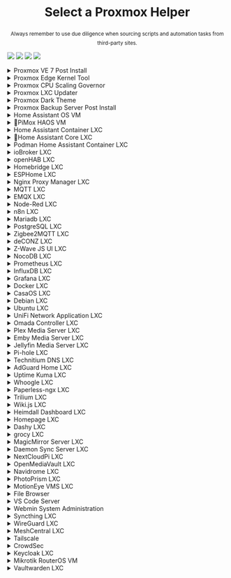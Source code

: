 <h1 align="center" id="heading"> Select a Proxmox Helper </h1>

<p align="center"><sub> Always remember to use due diligence when sourcing scripts and automation tasks from third-party sites. </sub></p>

<a href="https://github.com/tteck/Proxmox/blob/main/LICENSE"><img src="https://img.shields.io/badge/license-MIT-blue" ></a> <a href="https://github.com/tteck/Proxmox/discussions"><img src="https://img.shields.io/badge/%F0%9F%92%AC-Discussions-orange" /></a> <a href="https://github.com/tteck/Proxmox/blob/main/CHANGELOG.MD"><img src="https://img.shields.io/badge/🔶-Changelog-blue" /></a> <a
href="https://ko-fi.com/D1D7EP4GF"><img src="https://img.shields.io/badge/%E2%98%95-Buy%20me%20a%20coffee-red" /></a>

<details>
<summary markdown="span"> Proxmox VE 7 Post Install</summary>
 
<p align="center"><img src="https://github.com/home-assistant/brands/blob/master/core_integrations/proxmoxve/icon.png?raw=true" height="100"/></p>

<h1 align="center" id="heading"> Proxmox VE 7 Post Install </h1>

The script will give options to Disable the Enterprise Repo, Add/Correct PVE7 Sources, Enable the No-Subscription Repo, Add Test Repo, Disable Subscription Nag, Update Proxmox VE and Reboot PVE.
 
Run the following in the Proxmox Shell. ⚠️ **PVE7 ONLY**

```yaml
bash -c "$(wget -qLO - https://github.com/tteck/Proxmox/raw/main/misc/post-pve-install.sh)"
```

It's recommended to answer `y` to all options.

____________________________________________________________________________________________ 
____________________________________________________________________________________________ 

</details>

<details>
<summary markdown="span"> Proxmox Edge Kernel Tool</summary>
 
<p align="center"><img src="https://github.com/home-assistant/brands/blob/master/core_integrations/proxmoxve/icon.png?raw=true" height="100"/></p>

<h1 align="center" id="heading">Proxmox Edge Kernel Tool </h1>

Proxmox [Edge Kernels](https://github.com/fabianishere/pve-edge-kernel) are custom Linux Kernels for Proxmox VE 7. Keeping up with new Kernel releases instead of LTS

Run the following in the Proxmox Shell.

```yaml
bash -c "$(wget -qLO - https://github.com/tteck/Proxmox/raw/main/misc/edge-kernel.sh)"
```
____________________________________________________________________________________________ 

</details>

<details>
<summary markdown="span"> Proxmox CPU Scaling Governor</summary>
 
<p align="center"><img src="https://github.com/tteck/Proxmox/blob/main/misc/images/cpu.png?raw=true" height="100"/></p>

<h1 align="center" id="heading">Proxmox CPU Scaling Governor </h1>

CPU Scaling Governor enables the operating system to scale the CPU frequency up or down in order to save power or improve performance.

[Generic Scaling Governors](https://www.kernel.org/doc/html/latest/admin-guide/pm/cpufreq.html?#generic-scaling-governors)
 
Run the following in the Proxmox Shell.

```yaml
bash -c "$(wget -qLO - https://github.com/tteck/Proxmox/raw/main/misc/scaling-governor.sh)"
```
____________________________________________________________________________________________ 

</details>

<details>
<summary markdown="span"> Proxmox LXC Updater</summary>
 
<p align="center"><img src="https://external-content.duckduckgo.com/iu/?u=https%3A%2F%2Felpuig.xeill.net%2FMembers%2Fvcarceler%2Farticulos%2Fcontenedores-con-lxd-lxc%2Fcontainers.png&f=1&nofb=1" height="100"/></p>

<h1 align="center" id="heading">Proxmox LXC Updater </h1>

Update All LXC's Fast & Easy
 
Run the following in the Proxmox Shell.

```yaml
bash -c "$(wget -qLO - https://github.com/tteck/Proxmox/raw/main/misc/update-lxcs.sh)"
```
____________________________________________________________________________________________ 

</details>

<details>
<summary markdown="span"> Proxmox Dark Theme</summary>
 
<p align="center"><img src="https://camo.githubusercontent.com/f6f33a09f8c1207dfb3dc1cbd754c2f3393562c11b1c999751ad9a91a656834a/68747470733a2f2f692e696d6775722e636f6d2f536e6c437948462e706e67" height="100"/></p>

<h1 align="center" id="heading"> Proxmox Discord Dark Theme </h1>

A dark theme for the Proxmox Web UI by [Weilbyte](https://github.com/Weilbyte/PVEDiscordDark)
 
Run the following in the Proxmox Shell.

```yaml
bash <(curl -s https://raw.githubusercontent.com/Weilbyte/PVEDiscordDark/master/PVEDiscordDark.sh ) install
```

To uninstall the theme, simply run the script with the `uninstall` command.

____________________________________________________________________________________________ 

</details>

<details>
<summary markdown="span"> Proxmox Backup Server Post Install</summary>
 
<p align="center"><img src="https://github.com/home-assistant/brands/blob/master/core_integrations/proxmoxve/icon.png?raw=true" height="100"/></p>

<h1 align="center" id="heading"> Proxmox Backup Server Post Install </h1>

The script will give options to Disable the Enterprise Repo, Add/Correct PBS Sources, Enable the No-Subscription Repo, Add Test Repo, Disable Subscription Nag, Update Proxmox Backup Server and Reboot PBS.
 
Run the following in the Proxmox Shell. ⚠️ **Proxmox Backup Server ONLY**

```yaml
bash -c "$(wget -qLO - https://github.com/tteck/Proxmox/raw/main/misc/post-pbs-install.sh)"
```

It's recommended to answer `y` to all options.

____________________________________________________________________________________________ 

</details>

<details>
<summary markdown="span"> Home Assistant OS VM</summary>
 
<p align="center"><img src="https://github.com/tteck/Proxmox/blob/main/misc/images/haos.png?raw=true"/></p>
 
<h1 align="center" id="heading"> Home Assistant OS VM </h1>
<h3 align="center"> Option to create VM using Stable, Beta or Dev Image </h3>

The script automates the manual process of finding, downloading and extracting the Official KVM (qcow2) disk image provided by the Home Assistant Team, creating a VM with user defined settings, importing and attaching the disk, setting the boot order and starting the VM. No hidden (kpartx, unzip, ect...) installs of any kind. Supports lvmthin, zfspool, nfs, dir and btrfs storage types.

To create a new Proxmox Home Assistant OS VM, run the following in the Proxmox Shell

```yaml
bash -c "$(wget -qLO - https://github.com/tteck/Proxmox/raw/main/vm/haos-vm-v4.sh)"
```
<h3 align="center" id="heading">⚡ Default Settings:  4GB RAM - 32GB Storage - 2vCPU - Stable Image⚡</h3>
 
After the script completes, click on the VM, then on the **_Summary_** tab to find the VM IP.

**Home Assistant Interface - IP:8123**

____________________________________________________________________________________________ 
 
</details>

<details>
<summary markdown="span"> 🔸PiMox HAOS VM</summary>
 
<p align="center"><img src="https://github.com/tteck/Proxmox/blob/main/misc/images/pimox.png?raw=true" width="100" height="100"/></p>
 
<h1 align="center" id="heading"> PiMox HAOS VM </h1>
<h3 align="center"> Option to create VM using Stable, Beta or Dev Image </h3>

The script automates the manual process of finding, downloading and extracting the aarch64 (qcow2) disk image provided by the Home Assistant Team, creating a VM with user defined settings, importing and attaching the disk, setting the boot order and starting the VM.

To create a new PiMox HAOS VM, run the following in the Proxmox Shell

```yaml
bash -c "$(wget -qLO - https://github.com/tteck/Proxmox/raw/main/vm/pimox-haos-vm-v4.sh)"
```
<h3 align="center" id="heading">⚡ Default Settings:  4GB RAM - 32GB Storage - 2vCPU - Stable Image⚡</h3>
 
After the script completes, click on the VM Console to find the Home Assistant IP.

**Home Assistant Interface - IP:8123**

____________________________________________________________________________________________ 
 
</details>

<details>
<summary markdown="span"> Home Assistant Container LXC </summary>
 
<p align="center"><img src="https://www.docker.com/sites/default/files/d8/2019-07/vertical-logo-monochromatic.png" alt="Docker Logos | Docker" width="100" height="100"/>
<img src="https://avatars.githubusercontent.com/u/13844975?s=200&amp;v=4" alt="@home-assistant" width="100" height="100"/><img src="https://avatars1.githubusercontent.com/u/22225832?s=400&amp;v=4" alt="GitHub - portainer/portainer-docs: Portainer documentation" width="100" height="100"/></p>

<h1 align="center" id="heading"> Home Assistant Container LXC </h1>

A standalone container-based installation of Home Assistant Core

🛈 *If the LXC is created Privileged, the script will automatically set up USB passthrough.*

To create a new Proxmox Home Assistant Container LXC, run the following in the Proxmox Shell.
 
```yaml
bash -c "$(wget -qLO - https://github.com/tteck/Proxmox/raw/main/ct/homeassistant-v4.sh)"
```
 
<h3 align="center" id="heading">⚡ Default Settings:  2GB RAM - 16GB Storage - 2vCPU ⚡</h3>

**Home Assistant Interface - IP:8123**

**Portainer Interface - IP:9000**

⚙️ **Path to HA /config**
```yaml
/var/lib/docker/volumes/hass_config/_data
 ```
⚙️ **To Edit the HA configuration.yaml** (Recommend Using File Browser)
 
Run in the LXC console
```yaml
nano /var/lib/docker/volumes/hass_config/_data/configuration.yaml
```
Save and exit the editor with “Ctrl+O”, “Enter” and “Ctrl+X”

⚙️ **Copy Data From a Existing Home Assistant LXC to another Home Assistant LXC**

Run in the Proxmox Shell
```yaml
bash -c "$(wget -qLO - https://github.com/tteck/Proxmox/raw/main/misc/ha-copy-data.sh)"
 ```

⚙️ **To Install HACS:**

Run in the LXC console
```yaml
bash -c "$(wget -qLO - https://github.com/tteck/Proxmox/raw/main/misc/hacs.sh)"
```
After install, reboot Home Assistant and **clear browser cache** then Add HACS integration.


⚙️ [**Update Menu**](https://raw.githubusercontent.com/tteck/Proxmox/main/misc/images/update-menu.png)

Run in the LXC console
```yaml
./update
```
____________________________________________________________________________________________ 
</details>

<details>
<summary markdown="span"> 🔸Home Assistant Core LXC </summary>
 
<p align="center"><img src="https://avatars.githubusercontent.com/u/13844975?s=200&amp;v=4" width="100" height="100"/></p>

<h1 align="center" id="heading"> Home Assistant Core LXC </h1>

A standalone installation of Home Assistant Core

🛈 *If the LXC is created Privileged, the script will automatically set up USB passthrough.*

To create a new Proxmox Home Assistant Core LXC, run the following in the Proxmox Shell.
 
```yaml
bash -c "$(wget -qLO - https://github.com/tteck/Proxmox/raw/main/ct/homeassistant-core-v4.sh)"
```
 
<h3 align="center" id="heading">⚡ Default Settings:  1GB RAM - 8GB Storage - 2vCPU ⚡</h3>

⚠️ Initialize Home Assistant-Core (Only required once)

<sub>Run in the LXC console</sub>
```yaml
cd /srv/homeassistant && python3 -m venv . && source bin/activate && hass
```

***Home Assistant Interface - IP:8123***

⚙️ **Edit the HA configuration.yaml**

<sub>Run in the LXC console</sub>
```yaml
nano .homeassistant/configuration.yaml
```
<sub>Save and exit the editor with “Ctrl+O”, “Enter” and “Ctrl+X”</sub>
 
⚙️ **Install HACS:**

<sub>Run in the LXC console</sub>
```yaml
bash -c "$(wget -qLO - https://github.com/tteck/Proxmox/raw/main/misc/hacs-core.sh)"
```
<sub>After install, reboot Home Assistant and **clear browser cache** then Add HACS integration.</sub>

⚙️ **Update Home Assistant**

<sub>Run in the LXC console</sub>
```yaml
systemctl stop homeassistant.service && source /srv/homeassistant/bin/activate && pip3 install --upgrade homeassistant && systemctl start homeassistant.service && exit
```
____________________________________________________________________________________________ 
</details>

<details>
<summary markdown="span"> Podman Home Assistant Container LXC </summary>
 
<p align="center"><img src="https://heise.cloudimg.io/width/223/q50.png-lossy-50.webp-lossy-50.foil1/_www-heise-de_/imgs/18/2/5/8/2/8/1/0/podman_logo-670078d7ea1d15a6.png" width="100" height="100"/>
<img src="https://avatars.githubusercontent.com/u/13844975?s=200&amp;v=4" alt="@home-assistant" width="100" height="100"/><img/><img src="https://raw.githubusercontent.com/SelfhostedPro/Yacht/master/readme_media/Yacht_logo_1_dark.png" height="80"/><img/></p>
 
<h1 align="center" id="heading"> Podman Home Assistant Container LXC </h1>
A standalone container-based installation of Home Assistant Core

⚠️ Podman seems to need a privileged LXC

To create a new Proxmox Podman Home Assistant Container LXC, run the following in the Proxmox Shell. 

```yaml
bash -c "$(wget -qLO - https://github.com/tteck/Proxmox/raw/main/ct/podman-homeassistant-v4.sh)"
```
<h3 align="center" id="heading">⚡ Default Settings:  2GB RAM - 16GB Storage - 2vCPU ⚡</h3>
 
**Home Assistant Interface - IP:8123**
 
**Yacht Interface - IP:8000**

⚙️ **Path to HA /config**
```yaml
/var/lib/containers/storage/volumes/hass_config/_data
 ```
⚙️ **To edit the HA configuration.yaml**
 
Run in the LXC console
```yaml
nano /var/lib/containers/storage/volumes/hass_config/_data/configuration.yaml
```
Save and exit the editor with “Ctrl+O”, “Enter” and “Ctrl+X”

⚙️ **Copy Data From a Existing Home Assistant LXC to a Podman Home Assistant LXC**

Run in the Proxmox Shell
```yaml
bash -c "$(wget -qLO - https://github.com/tteck/Proxmox/raw/main/misc/ha-copy-data-podman.sh)"
 ```

⚙️ **To allow USB device passthrough:**
 
Run in the Proxmox Shell. (**replace `106` with your LXC ID**)
```yaml
bash -c "$(wget -qLO - https://github.com/tteck/Proxmox/raw/main/misc/usb-passthrough.sh)" -s 106
```
 
Reboot the LXC to apply the changes

⚙️ **To Install HACS:**

Run in the LXC console
```yaml
bash -c "$(wget -qLO - https://github.com/tteck/Proxmox/raw/main/misc/podman_hacs.sh)"
```
After install, reboot Home Assistant and **clear browser cache** then Add HACS integration.

⚙️ **Initial Yacht Login**

**username** 
 ```yaml
 admin@yacht.local
 ```
 **password** 
 ```yaml
 pass
 ```

____________________________________________________________________________________________ 
</details>

<details>
<summary markdown="span"> ioBroker LXC</summary>
 
<p align="center"><img src="https://github.com/ioBroker/ioBroker/blob/master/img/logos/ioBroker_Logo_256px.png?raw=true" height="100"/></p>

<h1 align="center" id="heading"> ioBroker LXC </h1>
 
[ioBroker](https://www.iobroker.net/#en/intro) is an open source automation platform.
 
To create a new Proxmox ioBroker LXC, run the following in the Proxmox Shell.

```yaml
bash -c "$(wget -qLO - https://github.com/tteck/Proxmox/raw/main/ct/iobroker-v4.sh)"
```

<h3 align="center" id="heading">⚡ Default Settings:  2GB RAM - 8GB Storage - 2vCPU ⚡</h3>
 
**ioBroker Interface - IP:8081**

⚙️ **To Update ioBroker**

```yaml
update from the ioBroker UI
```

____________________________________________________________________________________________ 
 
</details>

<details>
<summary markdown="span"> openHAB LXC</summary>
 
<p align="center"><img src="https://www.openhab.org/openhab-logo-square.png?raw=true" height="100"/></p>

<h1 align="center" id="heading"> openHAB LXC </h1>
 
[openHAB](https://www.openhab.org/), a vendor and technology agnostic open source automation software for your home.
 
To create a new Proxmox openHAB LXC, run the following in the Proxmox Shell.

```yaml
bash -c "$(wget -qLO - https://github.com/tteck/Proxmox/raw/main/ct/openhab-v4.sh)"
```

<h3 align="center" id="heading">⚡ Default Settings:  2GB RAM - 8GB Storage - 2vCPU ⚡</h3>
 
**openHAB Interface - IP:8080**

⚙️ **To Update openHAB**

```yaml
apt update && apt upgrade -y
```

____________________________________________________________________________________________ 
 
</details>

<details>
<summary markdown="span"> Homebridge LXC</summary>
 
<p align="center"><img src="https://external-content.duckduckgo.com/iu/?u=https%3A%2F%2Fwww.dingz.ch%2Fadmin%2Fdata%2Ffiles%2Fintegration%2Flogo%2F20%2F200514-em-logo-homebridge_logo.png%3Flm%3D1589459081&f=1&nofb=1" height="100"/></p>

<h1 align="center" id="heading"> Homebridge LXC </h1>

[Homebridge](https://homebridge.io/) allows you to integrate with smart home devices that do not natively support HomeKit

To create a new Proxmox Homebridge LXC, run the following in the Proxmox Shell.

```yaml
bash -c "$(wget -qLO - https://github.com/tteck/Proxmox/raw/main/ct/homebridge-v4.sh)"
```

<h3 align="center" id="heading">⚡ Default Settings:  1GB RAM - 4GB Storage - 1vCPU ⚡</h3>
 
**Homebridge Interface - IP:8581**

⚙️ **Initial Login**

**username** 
 ```yaml
 admin
 ```
 **password** 
 ```yaml
 admin
 ```
Config File Path	`/var/lib/homebridge/config.json`
 
Storage Path	`/var/lib/homebridge`
 
Restart Command	`sudo hb-service restart`
 
Stop Command	`sudo hb-service stop`
 
Start Command	`sudo hb-service start`
 
View Logs Command	`sudo hb-service logs`
 
Systemd Service File	`/etc/systemd/system/homebridge.service`
 
Systemd Env File	`/etc/default/homebridge`

⚙️ **To Update Homebridge**

```yaml
Update from the Homebridge UI
```

 ___________________________________________________________________________________________ 
 
</details>



<details>
<summary markdown="span"> ESPHome LXC</summary>
 
<p align="center"><img src="https://github.com/home-assistant/brands/blob/master/core_integrations/esphome/dark_icon@2x.png?raw=true" height="100"/></p>

<h1 align="center" id="heading"> ESPHome LXC </h1>

[ESPHome](https://esphome.io/) is a system to control your ESP8266/ESP32 by simple yet powerful configuration files and control them remotely through Home Automation systems.

To create a new Proxmox ESPHome LXC, run the following in the Proxmox Shell.

```yaml
bash -c "$(wget -qLO - https://github.com/tteck/Proxmox/raw/main/ct/esphome-v4.sh)"
```

<h3 align="center" id="heading">⚡ Default Settings:  1GB RAM - 4GB Storage - 2vCPU ⚡</h3>
 
**ESPHome Interface - IP:6052**

⚙️ **To Update ESPHome**

Run in the LXC console
```yaml
pip3 install esphome --upgrade
```

____________________________________________________________________________________________ 
 
</details>



<details>
<summary markdown="span"> Nginx Proxy Manager LXC </summary>
 
<p align="center"><img src="https://nginxproxymanager.com/logo.png" alt="hero" height="100"/></p>


<h1 align="center" id="heading"> Nginx Proxy Manager LXC </h1>

[Nginx Proxy Manager](https://nginxproxymanager.com/) Expose your services easily and securely

To create a new Proxmox Nginx Proxy Manager LXC Container, run the following in the Proxmox Shell.

```yaml
 bash -c "$(wget -qLO - https://github.com/tteck/Proxmox/raw/main/ct/nginx-proxy-manager-v4.sh)"
```
<h3 align="center" id="heading">⚡ Default Settings:  1GB RAM - 3GB Storage - 1vCPU ⚡</h3>

____________________________________________________________________________________
 
Forward port `80` and `443` from your router to your Nginx Proxy Manager LXC IP.

Add the following to your `configuration.yaml` in Home Assistant.
```yaml
 http:
  use_x_forwarded_for: true
  trusted_proxies:
    - 192.168.100.27 ###(Nginx Proxy Manager LXC IP)###
```

**Nginx Proxy Manager Interface - IP:81**
 
⚙️ **Initial Login**

**username** 
 ```yaml
 admin@example.com
 ```
 **password** 
 ```yaml
 changeme
 ```
⚙️ **To Update Nginx Proxy Manager**

Run in the LXC console
```yaml
bash -c "$(wget -qLO - https://github.com/tteck/Proxmox/raw/main/misc/npm_update.sh)"
```

 ____________________________________________________________________________________________ 

</details>

<details>
<summary markdown="span"> MQTT LXC</summary>
 
<p align="center"><img src="https://mosquitto.org/images/mosquitto-text-side-28.png" height="75"/></p>

<h1 align="center" id="heading"> MQTT LXC </h1>

[Eclipse Mosquitto](https://mosquitto.org/) is an open source message broker that implements the MQTT protocol

To create a new Proxmox MQTT LXC, run the following in the Proxmox Shell.

```yaml
bash -c "$(wget -qLO - https://github.com/tteck/Proxmox/raw/main/ct/mqtt-v4.sh)"
```

<h3 align="center" id="heading">⚡ Default Settings:  512MiB RAM - 2GB Storage - 1vCPU ⚡</h3>
 
Mosquitto comes with a password file generating utility called mosquitto_passwd.
```yaml
sudo mosquitto_passwd -c /etc/mosquitto/passwd <usr>
```
Password: < password >

Create a configuration file for Mosquitto pointing to the password file we have just created.
```yaml
sudo nano /etc/mosquitto/conf.d/default.conf
```
This will open an empty file. Paste the following into it.
```yaml
allow_anonymous false
persistence true
password_file /etc/mosquitto/passwd
listener 1883
```
Save and exit the text editor with "Ctrl+O", "Enter" and "Ctrl+X".

Now restart Mosquitto server.
```yaml
sudo systemctl restart mosquitto
```

⚙️ **To Update MQTT:**

Run in the LXC console
```yaml
apt update && apt upgrade -y
```

____________________________________________________________________________________________ 
 
</details>

<details>
<summary markdown="span"> EMQX LXC </summary>
 
<p align="center"><img src="https://github.com/hassio-addons/repository/blob/master/emqx/icon.png?raw=true" height="100"/></p>


<h1 align="center" id="heading"> EMQX LXC </h1>

[EMQX](https://www.emqx.io/) is an Open-source MQTT broker with a high-performance real-time message processing engine, powering event streaming for IoT devices at massive scale.

To create a new Proxmox EMQX LXC, run the following in the Proxmox Shell.

```yaml
 bash -c "$(wget -qLO - https://github.com/tteck/Proxmox/raw/main/ct/emqx-v4.sh)"
```
<h3 align="center" id="heading">⚡ Default Settings:  1GB RAM - 4GB Storage - 2vCPU ⚡</h3>


**EMQX Interface - IP:18083** 
 
⚙️ **Initial Login**

**username** 
 ```yaml
 admin
 ```
 **password** 
 ```yaml
 public
 ```
⚙️ **Setup**

Access Control ➡ Authentication  ➡ Create ➡ Next ➡ Next ➡ Create ➡ Users ➡ Add ➡ Username / Password (to authenicate with MQTT) ➡ Save. You're now ready to enjoy a high-performance MQTT Broker.

⚙️ **To Update EMQX**

Run in the LXC console
```yaml
apt update && apt upgrade -y
```

 ____________________________________________________________________________________________ 

</details>

<details>
<summary markdown="span"> Node-Red LXC </summary>
 
<p align="center"><img src="https://github.com/home-assistant/brands/blob/master/custom_integrations/nodered/icon.png?raw=true" height="100"/></p>

<h1 align="center" id="heading"> Node-Red LXC </h1>
 
[Node-RED](https://nodered.org/) is a programming tool for wiring together hardware devices, APIs and online services in new and interesting ways.

To create a new Proxmox Node-RED LXC, run the following in the Proxmox Shell.

```yaml
bash -c "$(wget -qLO - https://github.com/tteck/Proxmox/raw/main/ct/node-red-v4.sh)"
```

<h3 align="center" id="heading">⚡ Default Settings:  1GB RAM - 4GB Storage - 1vCPU ⚡</h3>
 
**Node-Red Interface - IP:1880**
 
⚙️ **To Restart Node-Red:**

Run in the LXC console
```yaml
node-red-restart
```

⚙️ **To Update Node-Red:**

Run in the LXC console (Restart after update)
```yaml
npm install -g --unsafe-perm node-red
```

⚙️ **To Install Node-Red Themes** ⚠️ **Backup your flows before running this script!!**

Run in the LXC console
```yaml
bash -c "$(wget -qLO - https://github.com/tteck/Proxmox/raw/main/misc/node-red-themes.sh)"
```

____________________________________________________________________________________________ 
 
</details>

<details>
<summary markdown="span"> n8n LXC</summary>
 
<p align="center"><img src="https://docs.n8n.io/_images/n8n-docs-icon.svg" height="70"/></p>

<h1 align="center" id="heading"> n8n LXC </h1>
 
[n8n](https://n8n.io/) is an extendable workflow automation tool which enables you to connect anything to everything.
 
To create a new Proxmox n8n LXC, run the following in the Proxmox Shell.

```yaml
bash -c "$(wget -qLO - https://github.com/tteck/Proxmox/raw/main/ct/n8n-v4.sh)"
```

<h3 align="center" id="heading">⚡ Default Settings:  2GB RAM - 3GB Storage - 2vCPU ⚡</h3>
 
**n8n Interface: IP:5678**

⚙️ **To Update n8n**

```yaml
npm update -g n8n
```

____________________________________________________________________________________________ 
 
</details>

<details>
<summary markdown="span"> Mariadb LXC </summary>
 
<p align="center"><img src="https://mariadb.com/wp-content/webp-express/webp-images/doc-root/wp-content/themes/sage/dist/images/mariadb-logo-white.png.webp" alt="MariaDB"/><img src="https://raw.githubusercontent.com/tteck/Proxmox/main/misc/images/adminer_logo-cl.png" height="60"></p>

<h1 align="center" id="heading"> Mariadb LXC </h1>
<h3 align="center"> Option to Install Adminer</h3>

[MariaDB](https://mariadb.org/) is a community-developed, commercially supported fork of the MySQL relational database management system.

To create a new Proxmox Mariadb LXC, run the following in the Proxmox Shell.
 
```yaml
bash -c "$(wget -qLO - https://github.com/tteck/Proxmox/raw/main/ct/mariadb-v4.sh)"
```

<h3 align="center" id="heading">⚡ Default Settings:  1GB RAM - 4GB Storage - 1vCPU ⚡</h3>
 
To enable MariaDB to listen to remote connections, you need to edit your defaults file. To do this, open the console in your MariaDB lxc:
```yaml
nano /etc/mysql/my.cnf
```
Un-comment `port =3306`
Save and exit the editor with "Ctrl+O", "Enter" and "Ctrl+X".

```yaml
nano /etc/mysql/mariadb.conf.d/50-server.cnf
```
Comment `bind-address  = 127.0.0.1`
Save and exit the editor with "Ctrl+O", "Enter" and "Ctrl+X".

For new MariaDB installations, the next step is to run the included security script. This script changes some of the less secure default options. We will use it to block remote root logins and to remove unused database users.

Run the security script:
```yaml
sudo mysql_secure_installation
```
Enter current password for root (enter for none): `enter`
 
Switch to unix_socket authentication [Y/n] `y` 
 
Change the root password? [Y/n] `n` 
 
Remove anonymous users? [Y/n] `y` 
 
Disallow root login remotely? [Y/n] `y` 
 
Remove test database and access to it? [Y/n] `y` 
 
Reload privilege tables now? [Y/n] `y` 

We will create a new account called admin with the same capabilities as the root account, but configured for password authentication. 
```yaml
sudo mysql
``` 
Prompt will change to ```MariaDB [(none)]>```

Create a new local admin (Change the username and password to match your preferences)
```yaml
CREATE USER 'admin'@'localhost' IDENTIFIED BY 'password';
```
Give local admin root privileges (Change the username and password to match above)
```yaml
GRANT ALL ON *.* TO 'admin'@'localhost' IDENTIFIED BY 'password' WITH GRANT OPTION;
```

Now, we'll give the user admin root privileges and password-based access that can connect from anywhere on your local area network (LAN), which has addresses in the subnet 192.168.100.0/24. This is an improvement because opening a MariaDB server up to the Internet and granting access to all hosts is bad practice.. Change the **_username_**, **_password_** and **_subnet_** to match your preferences:
```yaml
GRANT ALL ON *.* TO 'admin'@'192.168.100.%' IDENTIFIED BY 'password' WITH GRANT OPTION;
```
Flush the privileges to ensure that they are saved and available in the current session:
```yaml
FLUSH PRIVILEGES;
```
Following this, exit the MariaDB shell:
```yaml
exit
```
Log in as the new database user you just created:
```yaml
mysql -u admin -p
```
Create a new database:
```yaml
CREATE DATABASE homeassistant;
```
Following this, exit the MariaDB shell:
```yaml
exit
```
⚠️ Reboot the lxc 

Checking status.
```yaml
sudo systemctl status mariadb
``` 
Change the recorder: `db_url:` in your HA configuration.yaml
 
Example:
```yaml
recorder:
  db_url: mysql://admin:password@192.168.100.26:3306/homeassistant?charset=utf8mb4
```
 
⚙️ **To Update Mariadb:**

Run in the LXC console
```yaml
apt update && apt upgrade -y
```
⚙️ [**Adminer**](https://raw.githubusercontent.com/tteck/Proxmox/main/misc/images/adminer.png) (formerly phpMinAdmin) is a full-featured database management tool
 
 `http://your-mariadb-lxc-ip/adminer/`

____________________________________________________________________________________________ 

</details>

<details>
<summary markdown="span"> PostgreSQL LXC </summary>
 
<p align="center"><img src="https://wiki.postgresql.org/images/3/30/PostgreSQL_logo.3colors.120x120.png" height="100"/><img src="https://raw.githubusercontent.com/tteck/Proxmox/main/misc/images/adminer_logo-cl.png" height="60"></p>

<h1 align="center" id="heading"> PostgreSQL LXC </h1>
<h3 align="center"> Option to Install Adminer</h3>

[PostgreSQL](https://www.postgresql.org/), also known as Postgres, is a free and open-source relational database management system emphasizing extensibility and SQL compliance.

To create a new Proxmox PostgreSQL LXC, run the following in the Proxmox Shell.
 
```yaml
bash -c "$(wget -qLO - https://github.com/tteck/Proxmox/raw/main/ct/postgresql-v4.sh)"
```

<h3 align="center" id="heading">⚡ Default Settings:  1GB RAM - 4GB Storage - 1vCPU ⚡</h3>

To make sure our PostgreSQL is secured with a strong password, set a password for its system user and then change the default database admin user account

Change user password
```yaml
passwd postgres
```
Login using Postgres system account
 
```yaml
su - postgres
```
Now, change the Admin database password 
```yaml
psql -c "ALTER USER postgres WITH PASSWORD 'your-password';"
```
Create a new user.
```yaml
psql
```
```yaml
CREATE USER admin WITH PASSWORD 'your-password';
```
Create a new database:
```yaml
CREATE DATABASE homeassistant;
```
Grant all rights or privileges on created database to the user
```yaml
GRANT ALL ON DATABASE homeassistant TO admin;
```
To exit psql
```yaml
\q
``` 
Then type exit to get back to root

Change the recorder: `db_url:` in your HA configuration.yaml
 
Example:
```yaml
recorder:
  db_url: postgresql://admin:your-password@192.168.100.20:5432/homeassistant?client_encoding=utf8
``` 
⚙️ **To Update PostgreSQL**

Run in the LXC console
```yaml
apt update && apt upgrade -y
```
⚙️ [**Adminer**](https://raw.githubusercontent.com/tteck/Proxmox/main/misc/images/adminer.png) (formerly phpMinAdmin) is a full-featured database management tool
 
 `http://your-PostgreSQL-lxc-ip/adminer/`

____________________________________________________________________________________________ 

</details>

<details>
<summary markdown="span"> Zigbee2MQTT LXC </summary>
 
<p align="center"><img src="https://github.com/Koenkk/zigbee2mqtt/blob/master/images/logo_bee_only.png?raw=true" height="100"/></p>


<h1 align="center" id="heading">Zigbee2MQTT LXC </h1>

[Zigbee2MQTT](https://www.zigbee2mqtt.io/) is a standalone nodejs application that connects a zigbee network to MQTT

To create a new Proxmox Zigbee2MQTT LXC, run the following in the Proxmox Shell.

```yaml
bash -c "$(wget -qLO - https://github.com/tteck/Proxmox/raw/main/ct/zigbee2mqtt-v4.sh)"
```
<h3 align="center" id="heading">⚡ Default Settings:  1GB RAM - 4GB Storage - 2vCPU ⚡</h3>

 
⚙️ **Determine the location of your adapter**
 
Run in the LXC console
```yaml
ls -l /dev/serial/by-id
```
Example Output: ```lrwxrwxrwx 1 root root 13 Jun 19 17:30 usb-1a86_USB_Serial-if00-port0 -> ../../ttyUSB0```


⚙️ ⚠️ **Before you start Zigbee2MQTT you need to edit the [configuration.yaml](https://www.zigbee2mqtt.io/guide/configuration/)**
 
Run in the LXC console
```yaml
nano /opt/zigbee2mqtt/data/configuration.yaml
```

Save and exit the editor with “Ctrl+O”, “Enter” and “Ctrl+X”

Example:
```yaml
frontend:
  port: 9442
homeassistant: true
permit_join: false
mqtt:
  base_topic: zigbee2mqtt
  server: 'mqtt://192.168.86.224:1883'
  user: usr
  password: pwd
  keepalive: 60
  reject_unauthorized: true
  version: 4
serial:
  port: /dev/serial/by-id/usb-1a86_USB_Serial-if00-port0
  #adapter: deconz            #(uncomment for ConBee II)
advanced:
  pan_id: GENERATE
  network_key: GENERATE
  channel: 20
```
⚙️ **Zigbee2MQTT can be started after completing the configuration**
 
Run in the LXC console
```yaml
cd /opt/zigbee2mqtt && npm start
```
⚙️ **To update Zigbee2MQTT**
 
Run in the LXC console
 ```yaml
cd /opt/zigbee2mqtt && bash update.sh
 ```
⚙️ **Copy Data From a Existing Zigbee2MQTT LXC to another Zigbee2MQTT LXC**

Run in the Proxmox Shell
```yaml
bash -c "$(wget -qLO - https://github.com/tteck/Proxmox/raw/main/misc/z2m-copy-data.sh)"
 ```

____________________________________________________________________________________________ 

</details>

<details>
<summary markdown="span"> deCONZ LXC </summary>
 
<p align="center"><img src="https://phoscon.de/img/phoscon-logo128x.svg" height="100"/></p>

<h1 align="center" id="heading"> deCONZ LXC </h1>

[deCONZ](https://www.phoscon.de/en/conbee2/software#deconz) is used to configure, control and display Zigbee networks.

To create a new Proxmox deCONZ LXC, run the following in the Proxmox Shell.

```yaml
bash -c "$(wget -qLO - https://github.com/tteck/Proxmox/raw/main/ct/deconz-v4.sh)"
```
<h3 align="center" id="heading">⚡ Default Settings:  1GB RAM - 4GB Storage - 2vCPU ⚡</h3>

**deCONZ Interface - IP:80**

⚙️ **To Update deCONZ**

Run in the LXC Console
```yaml
apt update && apt upgrade -y
```

____________________________________________________________________________________________ 

</details>

<details>
<summary markdown="span"> Z-Wave JS UI LXC </summary>
 
<p align="center"><img src="https://github.com/zwave-js/zwave-js-ui/blob/master/docs/_images/app_logo.svg?raw=true" height="100"/></p>

<h1 align="center" id="heading"> Z-Wave JS UI LXC </h1>

[Z-Wave JS UI](https://github.com/zwave-js/zwave-js-ui#) is a fully configurable Z-Wave to MQTT Gateway and Control Panel.

To create a new Proxmox Z-Wave JS UI LXC, run the following in the Proxmox Shell.

```yaml
bash -c "$(wget -qLO - https://github.com/tteck/Proxmox/raw/main/ct/zwave-js-ui-v4.sh)"
```
<h3 align="center" id="heading">⚡ Default Settings:  1GB RAM - 4GB Storage - 2vCPU ⚡</h3>

**Z-Wave JS UI Interface - IP:8091**

⚙️ **Copy Data From a Existing Zwavejs2MQTT LXC to a Z-Wave JS UI LXC**

Run in the Proxmox Shell
```yaml
bash -c "$(wget -qLO - https://github.com/tteck/Proxmox/raw/main/misc/zwave-copy-data.sh)"
 ```
⚙️ **To Update Z-Wave JS UI**

Run in the LXC Console
```yaml
bash -c "$(wget -qLO - https://github.com/tteck/Proxmox/raw/main/misc/zwave-js-ui-update.sh)"
```

____________________________________________________________________________________________ 
</details>

<details>
<summary markdown="span"> NocoDB LXC </summary>
 
<p align="center"><img src="https://github.com/tteck/Proxmox/blob/main/misc/images/nocodb.png?raw=true" height="100"/></p>

<h1 align="center" id="heading"> NocoDB LXC </h1>

[NocoDB](https://www.nocodb.com/) is an open source #NoCode platform that turns any database into a smart spreadsheet. Airtable Alternative.

To create a new Proxmox NocoDB LXC, run the following in the Proxmox Shell.

```yaml
bash -c "$(wget -qLO - https://github.com/tteck/Proxmox/raw/main/ct/nocodb-v4.sh)"
```

<h3 align="center" id="heading">⚡ Default Settings:  1GB RAM - 4GB Storage - 1vCPU ⚡</h3>

**NocoDB Interface - IP:8080/dashboard**

⚙️ **To Update NocoDB**

Run in the LXC console
```yaml
cd /opt/nocodb && npm run upgrade
```

____________________________________________________________________________________________ 

</details>

<details>
<summary markdown="span"> Prometheus LXC </summary>
 
<p align="center"><img src="https://github.com/tteck/Proxmox/blob/main/misc/images/prome.png?raw=true" height="100"/></p>

<h1 align="center" id="heading"> Prometheus LXC </h1>

[Prometheus](https://prometheus.io/) is an open-source systems monitoring and alerting toolkit

To create a new Proxmox Prometheus LXC, run the following in the Proxmox Shell.

```yaml
bash -c "$(wget -qLO - https://github.com/tteck/Proxmox/raw/main/ct/prometheus-v4.sh)"
```

<h3 align="center" id="heading">⚡ Default Settings:  2GB RAM - 4GB Storage - 1vCPU ⚡</h3>

**Prometheus Interface - IP:9090**

⚙️ **To Update Prometheus**

```yaml
Working On
```

____________________________________________________________________________________________ 

</details>

<details>
<summary markdown="span"> InfluxDB LXC </summary>
 
<p align="center"><img src="https://external-content.duckduckgo.com/iu/?u=https%3A%2F%2Fwww.hopisystems.com%2Fassets%2Fimages%2Fintegrations%2Finfluxdb.png&f=1&nofb=1" height="150"/></p>

<h1 align="center" id="heading"> InfluxDB LXC </h1>

<h3 align="center"> Option to Install Telegraf</h3>

[InfluxDB](https://www.influxdata.com/) is an open-source time series database developed by the company InfluxData.

[Telegraf](https://www.influxdata.com/time-series-platform/telegraf/) is an open source plugin-driven server agent for collecting and reporting metrics.

To create a new Proxmox InfluxDB LXC, run the following in the Proxmox Shell.

```yaml
bash -c "$(wget -qLO - https://github.com/tteck/Proxmox/raw/main/ct/influxdb-v4.sh)"
```

<h3 align="center" id="heading">⚡ Default Settings:  2GB RAM - 8GB Storage - 2vCPU ⚡</h3>

⚙️ **InfluxDB Configuration**

Run in the LXC console
```yaml
nano /etc/influxdb/influxdb.conf
```

⚙️ **Telegraf Configuration**

Run in the LXC console
```yaml
nano /etc/telegraf/telegraf.conf
```

⚙️ **To Update InfluxDB/Telegraf**

Run in the LXC console
```yaml
apt update && apt upgrade -y
```

____________________________________________________________________________________________ 

</details>

<details>
<summary markdown="span"> Grafana LXC </summary>
 
<p align="center"><img src="https://external-content.duckduckgo.com/iu/?u=https%3A%2F%2Fdocs.checkmk.com%2Flatest%2Fimages%2Fgrafana_logo.png&f=1&nofb=1" height="100"/></p>

<h1 align="center" id="heading"> Grafana LXC </h1>

[Grafana](https://grafana.com/) is a multi-platform open source analytics and interactive visualization web application.

To create a new Proxmox Grafana LXC, run the following in the Proxmox Shell.

```yaml
bash -c "$(wget -qLO - https://github.com/tteck/Proxmox/raw/main/ct/grafana-v4.sh)"
```

<h3 align="center" id="heading">⚡ Default Settings:  512MiB RAM - 2GB Storage - 1vCPU ⚡</h3>
 
**Grafana Interface - IP:3000**

⚙️ **Initial Login**

**username** 
 ```yaml
 admin
 ```
 **password** 
 ```yaml
 admin
 ```

⚙️ **To Update Grafana**

Run in the LXC console
```yaml
apt update && apt upgrade -y
```

____________________________________________________________________________________________ 

</details>

<details>
<summary markdown="span"> Docker LXC </summary>
 
<p align="center"><img src="https://raw.githubusercontent.com/tteck/Proxmox/main/misc/images/docker.png" height="100"/></p>

<h1 align="center" id="heading"> Docker LXC </h1>
<h3 align="center"> Options to Install Portainer and/or Docker Compose V2</h3>

[Docker](https://www.docker.com/) is an open-source project for automating the deployment of applications as portable, self-sufficient containers.

To create a new Proxmox Docker LXC, run the following in the Proxmox Shell.

```yaml
bash -c "$(wget -qLO - https://github.com/tteck/Proxmox/raw/main/ct/docker-v4.sh)"
```

<h3 align="center" id="heading">⚡ Default Settings:  2GB RAM - 4GB Storage - 2vCPU ⚡</h3>

**⚠ Run Compose V2 by replacing the hyphen (-) with a space, using docker compose, instead of docker-compose.**

**Portainer Interface - IP:9000**

⚙️ **To Update**

Run in the LXC console
```yaml
apt update && apt upgrade -y
```

____________________________________________________________________________________________ 

</details>

<details>
<summary markdown="span"> CasaOS LXC </summary>

<p align="center"><img src="https://www.casaos.io/img/casa.svg" height="100"/></p>

<h1 align="center" id="heading"> CasaOS LXC </h1>
 
[CasaOS](https://www.casaos.io/) is a community-based open source software focused on delivering simple home cloud experience around Docker ecosystem.


To create a new Proxmox CasaOS LXC, run the following in the Proxmox Shell.

```
bash -c "$(wget -qLO - https://github.com/tteck/Proxmox/raw/main/ct/casaos-v4.sh)"
```

<h3 align="center" id="heading">⚡ Default Settings:  2GB RAM - 8GB Storage - 2vCPU ⚡</h3>

**CasaOS Interface - IP**

⚙️ **To Update CasaOS**

```yaml
update from the CasaOS UI
```

____________________________________________________________________________________________ 

</details>

<details>
<summary markdown="span"> Debian LXC </summary>
 
<p align="center"><img src="https://www.debian.org/Pics/debian-logo-1024x576.png" alt="Debian" height="100"/></p>

<h1 align="center" id="heading"> Debian LXC </h1>
<h3 align="center" id="heading"> Option to select version 10 or 11</h3>

To create a new Proxmox Debian (curl & sudo) LXC, run the following in the Proxmox Shell.

```yaml
bash -c "$(wget -qLO - https://github.com/tteck/Proxmox/raw/main/ct/debian-v4.sh)"
```

<h3 align="center" id="heading">⚡ Default Settings:  512MiB RAM - 2GB Storage - 1vCPU ⚡</h3>

⚙️ **To Update Debian**

Run in the LXC console
```yaml
apt update && apt upgrade -y
```

____________________________________________________________________________________________ 

</details>


<details>
<summary markdown="span"> Ubuntu LXC </summary>
 
<p align="center"><img src="https://assets.ubuntu.com/v1/29985a98-ubuntu-logo32.png" alt="Ubuntu" height="100"/></p>

<h1 align="center" id="heading"> Ubuntu LXC </h1>
<h3 align="center" id="heading"> Option to select version 18.04, 20.04, 21.10 or 22.04</h3>

To create a new Proxmox Ubuntu (curl & sudo) LXC, run the following in the Proxmox Shell.

```yaml
bash -c "$(wget -qLO - https://github.com/tteck/Proxmox/raw/main/ct/ubuntu-v4.sh)"
```

<h3 align="center" id="heading">⚡ Default Settings:  512MiB RAM - 2GB Storage - 1vCPU - 22.04 ⚡</h3>

⚙️ **To Update Ubuntu**

Run in the LXC console
```yaml
apt update && apt upgrade -y
```

____________________________________________________________________________________________ 

</details>

<details>
<summary markdown="span"> UniFi Network Application LXC</summary>
 
<p align="center"><img src="https://external-content.duckduckgo.com/iu/?u=https%3A%2F%2Fblog.ui.com%2Fwp-content%2Fuploads%2F2016%2F10%2Funifi-app-logo-300x108.png&f=1&nofb=1" height="100"/></p>

<h1 align="center" id="heading"> UniFi Network Application LXC </h1>

<h3 align="center"> With Local Controller Option </h3>

An application designed to optimize UniFi home and business networks with ease.

To create a new Proxmox UniFi Network Application LXC, run the following in the Proxmox Shell.

```yaml
bash -c "$(wget -qLO - https://github.com/tteck/Proxmox/raw/main/ct/unifi-v4.sh)"
```

<h3 align="center" id="heading">⚡ Default Settings:  2GB RAM - 8GB Storage - 2vCPU ⚡</h3>

**UniFi Interface - https:// IP:8443**

⚙️ **To Update UniFi**

Run in the LXC console
```yaml
bash -c "$(wget -qLO - https://github.com/tteck/Proxmox/raw/main/misc/unifi-update.sh)"
```
____________________________________________________________________________________________ 

</details>

<details>
<summary markdown="span"> Omada Controller LXC</summary>
 
<p align="center"><img src="https://www.enterpriseitpro.net/wp-content/uploads/2020/12/logo-omada.png" height="100"/></p>

<h1 align="center" id="heading"> Omada Controller LXC </h1>

Omada Controller is software which is used to manage the EAP

To create a new Proxmox Omada Controller LXC, run the following in the Proxmox Shell.

```yaml
bash -c "$(wget -qLO - https://github.com/tteck/Proxmox/raw/main/ct/omada-v4.sh)"
```

<h3 align="center" id="heading">⚡ Default Settings:  2GB RAM - 8GB Storage - 2vCPU ⚡</h3>

**Omada Interface - https:// IP:8043**

`tpeap status` show status of Omada Controller

`tpeap start`  start Omada Controller

`tpeap stop`   stop Omada Controller
 
⚙️ **To Update Omada**

[#403](https://github.com/tteck/Proxmox/issues/402#issue-1328460983)

____________________________________________________________________________________________ 

</details>

<details>
<summary markdown="span"> Plex Media Server LXC </summary>

<p align="center"><img src="https://github.com/home-assistant/brands/blob/master/core_integrations/plex/icon.png?raw=true" height="100"/></p>

<h1 align="center" id="heading"> Plex Media Server LXC </h1>
<h3 align="center" id="heading"> With Hardware Acceleration Support </h3> 
To create a new Proxmox Plex Media Server LXC, run the following in the Proxmox Shell.

```yaml
bash -c "$(wget -qLO - https://github.com/tteck/Proxmox/raw/main/ct/plex-v4.sh)"
```
<h3 align="center" id="heading">⚡ Default Settings:  2GB RAM - 8GB Storage - 2vCPU ⚡</h3>

**Plex Media Server Interface - IP:32400/web**

⚙️ **To Update Plex Media Server:**

Run in the LXC console
```yaml
apt update && apt upgrade -y
```
⚙️ **Copy Data From a Existing Plex Media Server LXC to another Plex Media Server LXC**

Run in the Proxmox Shell
```yaml
bash -c "$(wget -qLO - https://github.com/tteck/Proxmox/raw/main/misc/pms-copy-data.sh)"
 ```

____________________________________________________________________________________________ 

</details>

<details>
<summary markdown="span"> Emby Media Server LXC </summary>
<p align="center"><img src="https://github.com/home-assistant/brands/blob/master/core_integrations/emby/icon.png?raw=true" height="100"/></p>
<h1 align="center" id="heading"> Emby Media Server LXC </h1>

[Emby](https://emby.media/) brings together your personal videos, music, photos, and live television.

To create a new Proxmox Emby Media Server LXC, run the following in the Proxmox Shell.

```yaml
bash -c "$(wget -qLO - https://github.com/tteck/Proxmox/raw/main/ct/emby-v4.sh)"
```
<h3 align="center" id="heading">⚡ Default Settings:  2GB RAM - 8GB Storage - 2vCPU ⚡</h3>

**Emby Media Server Interface - IP:8096**

⚙️ **Emby Media Server Utilizes Automatic Updates**

____________________________________________________________________________________________ 

</details>

<details>
<summary markdown="span"> Jellyfin Media Server LXC </summary>
<p align="center"><img src="https://github.com/home-assistant/brands/blob/master/core_integrations/jellyfin/icon.png?raw=true" height="100"/></p>
<h1 align="center" id="heading"> Jellyfin Media Server LXC </h1>

[TurnKey has a LXC CT for Jellyfin](https://www.turnkeylinux.org/mediaserver)

To create a new Proxmox Jellyfin Media Server LXC, run the following in the Proxmox Shell.

```yaml
bash -c "$(wget -qLO - https://github.com/tteck/Proxmox/raw/main/ct/jellyfin-v4.sh)"
```
<h3 align="center" id="heading">⚡ Default Settings:  2GB RAM - 8GB Storage - 2vCPU ⚡</h3>

**Jellyfin Media Server Interface - IP:8096**

FFmpeg path: `/usr/lib/jellyfin-ffmpeg/ffmpeg`

⚙️ **To Update Jellyfin Media Server**

Run in the LXC console
```yaml
apt update && apt upgrade -y
```
____________________________________________________________________________________________ 

</details>

<details>
<summary markdown="span"> Pi-hole LXC</summary>
 
<p align="center"><img src="https://github.com/home-assistant/brands/blob/master/core_integrations/pi_hole/icon.png?raw=true" height="100"/></p>

<h1 align="center" id="heading"> Pi-hole LXC </h1>

[Pi-hole](https://pi-hole.net/) is a Linux network-level advertisement and Internet tracker blocking application which acts as a DNS sinkhole and optionally a DHCP server.

To create a new Proxmox Pi-hole LXC, run the following in the Proxmox Shell.

```yaml
bash -c "$(wget -qLO - https://github.com/tteck/Proxmox/raw/main/ct/pihole-v4.sh)"
```
<h3 align="center" id="heading">⚡ Default Settings:  512MiB RAM - 2GB Storage - 1vCPU ⚡</h3>

⚠️ **Reboot Pi-hole LXC after install**

**Pi-hole Interface - http:// IP/admin**

⚙️ **To set your password:**
 
Run in the LXC console

```yaml
pihole -a -p
```
____________________________________________________________________________________________ 

</details>

<details>
<summary markdown="span"> Technitium DNS LXC</summary>
 
<p align="center"><img src="https://avatars.githubusercontent.com/u/12230362?s=100&v=4" height="100"/></p>

<h1 align="center" id="heading"> Technitium DNS LXC </h1>
An open source authoritative as well as recursive DNS server

To create a new Proxmox Technitium DNS LXC, run the following in the Proxmox Shell.

```yaml
bash -c "$(wget -qLO - https://github.com/tteck/Proxmox/raw/main/ct/technitiumdns-v4.sh)"
```

<h3 align="center" id="heading">⚡ Default Settings:  512MiB RAM - 2GB Storage - 1vCPU ⚡</h3>
 
**Technitium DNS Interface - IP:5380**

⚙️ **To Update Technitium DNS**

```yaml
bash -c "$(wget -qLO - https://github.com/tteck/Proxmox/raw/main/misc/technitiumdns-update.sh)"
```
__________________________________________________________________________________________ 

</details>
 
 
<details>
<summary markdown="span"> AdGuard Home LXC</summary>
 
<p align="center"><img src="https://github.com/home-assistant/brands/blob/master/core_integrations/adguard/icon.png?raw=true" height="100"/></p>

<h1 align="center" id="heading"> AdGuard Home LXC </h1>

To create a new Proxmox AdGuard Home LXC, run the following in the Proxmox Shell.

```yaml
bash -c "$(wget -qLO - https://github.com/tteck/Proxmox/raw/main/ct/adguard-v4.sh)"
```

<h3 align="center" id="heading">⚡ Default Settings:  512MiB RAM - 2GB Storage - 1vCPU ⚡</h3>
 
**AdGuard Home Setup Interface - IP:3000  (After Setup use only IP)**
 
 <sub>(For the Home Assistant Integration, use port `80` not `3000`)</sub>

⚙️ **To Update Adguard**

```yaml
Update from the Adguard UI
```
__________________________________________________________________________________________ 

</details>

<details>
<summary markdown="span"> Uptime Kuma LXC </summary>
 
<p align="center"><img src="https://github.com/louislam/uptime-kuma/blob/master/public/icon.png?raw=true" height="100"/></p>

<h1 align="center" id="heading"> Uptime Kuma LXC </h1>

Uptime Kuma is a self-hosted, open source, fancy uptime monitoring and alerting system. It can monitor  HTTP(s) / TCP / HTTP(s) Keyword / Ping / DNS Record / Push / Steam Game Server.

To create a new Proxmox Uptime Kuma LXC, run the following in the Proxmox Shell.

```yaml
bash -c "$(wget -qLO - https://github.com/tteck/Proxmox/raw/main/ct/uptimekuma-v4.sh)"
```

<h3 align="center" id="heading">⚡ Default Settings:  1GB RAM - 2GB Storage - 1vCPU ⚡</h3>

**Uptime Kuma Interface - IP:3001**

⚙️ **To Update Uptime Kuma**

Run in the LXC console
```yaml
bash -c "$(wget -qLO - https://github.com/tteck/Proxmox/raw/main/misc/uptimekuma-update.sh)"
```
____________________________________________________________________________________________ 

</details>

<details>
<summary markdown="span"> Whoogle LXC </summary>
 
<p align="center"><img src="https://github.com/tteck/Proxmox/blob/main/misc/images/whoogle.png?raw=true" height="100"/></p>

<h1 align="center" id="heading"> Whoogle LXC </h1>

Get Google search results, but without any ads, javascript, AMP links, cookies, or IP address tracking.

To create a new Proxmox Whoogle LXC, run the following in the Proxmox Shell.

```yaml
bash -c "$(wget -qLO - https://github.com/tteck/Proxmox/raw/main/ct/whoogle-v4.sh)"
```

<h3 align="center" id="heading">⚡ Default Settings:  512MiB RAM - 2GB Storage - 1vCPU ⚡</h3>

**Whoogle Interface - IP:5000**

⚙️ **To Update Whoogle**

Run in the LXC console
```yaml
pip3 install whoogle-search --upgrade
```
____________________________________________________________________________________________ 

</details>


<details>
<summary markdown="span"> Paperless-ngx LXC </summary>
 
<p align="center"><img src="https://github.com/paperless-ngx/paperless-ngx/blob/main/resources/logo/web/svg/square.svg?raw=true" height="100"/></p>

<h1 align="center" id="heading"> Paperless-ngx LXC </h1>
 
[Paperless-ngx](https://paperless-ngx.readthedocs.io/en/latest/#) is a document management system that transforms your physical documents into a searchable online archive so you can keep, well, less paper.

To create a new Proxmox Paperless-ngx LXC, run the following in the Proxmox Shell.

```
bash -c "$(wget -qLO - https://github.com/tteck/Proxmox/raw/main/ct/paperless-ngx-v4.sh)"
```

<h3 align="center" id="heading">⚡ Default Settings:  2048MiB RAM - 4GB Storage - 2vCPU ⚡</h3>

**Paperless-ngx Interface - IP:8000**

🛈 A paperless.creds file is in root home directory that contains the usernames and passwords.

Run in the LXC Console
```yaml
cat paperless.creds
```

⚙️ **To Update Paperless-ngx**

Run in the LXC Console
```yaml
bash -c "$(wget -qLO - https://github.com/tteck/Proxmox/raw/main/misc/paperless-ngx-update.sh)"
```
____________________________________________________________________________________________ 

</details>

<details>
<summary markdown="span"> Trilium LXC </summary>
 
<p align="center"><img src="https://raw.githubusercontent.com/zadam/trilium/master/images/app-icons/png/128x128.png?raw=true" height="100"/></p>

<h1 align="center" id="heading"> Trilium LXC </h1>
 
[Trilium](https://github.com/zadam/trilium#trilium-notes) is a hierarchical note taking application with focus on building large personal knowledge bases.

To create a new Proxmox Trilium LXC, run the following in the Proxmox Shell.

```
bash -c "$(wget -qLO - https://github.com/tteck/Proxmox/raw/main/ct/trilium-v4.sh)"
```

<h3 align="center" id="heading">⚡ Default Settings:  512MiB RAM - 2GB Storage - 1vCPU ⚡</h3>

**Trilium Interface - IP:8080**

⚙️ **To Update Trilium**

Run in the LXC Console
```yaml
bash -c "$(wget -qLO - https://github.com/tteck/Proxmox/raw/main/misc/trilium-update.sh)"
```

____________________________________________________________________________________________ 

</details>

<details>
<summary markdown="span"> Wiki.js LXC </summary>
 
<p align="center"><img src="https://static.requarks.io/logo/wikijs-butterfly.svg?raw=true" height="100"/></p>

<h1 align="center" id="heading"> Wiki.js LXC </h1>
 
[Wiki.js](https://js.wiki/) is a modern, lightweight and powerful wiki app built on NodeJS. 

To create a new Proxmox Wiki.js LXC, run the following in the Proxmox Shell.

```
bash -c "$(wget -qLO - https://github.com/tteck/Proxmox/raw/main/ct/wikijs-v4.sh)"
```

<h3 align="center" id="heading">⚡ Default Settings:  512MiB RAM - 2GB Storage - 1vCPU ⚡</h3>

**Wiki.js Interface - IP:3000**

____________________________________________________________________________________________ 

</details>

<details>
<summary markdown="span"> Heimdall Dashboard LXC</summary>
 
<p align="center"><img src="https://github.com/tteck/Proxmox/blob/main/misc/images/heimdall.png?raw=true" height="100"/></p>

<h1 align="center" id="heading"> Heimdall Dashboard LXC </h1>

[Heimdall Application Dashboard](https://camo.githubusercontent.com/bcfd4f74c93b25bea7b14eacbafd649206bf754a3d4b596329968f0ee569cf3c/68747470733a2f2f692e696d6775722e636f6d2f4d72433451704e2e676966) is a dashboard for all your web applications. It doesn't need to be limited to applications though, you can add links to anything you like.

To create a new Proxmox Heimdall Dashboard LXC, run the following in the Proxmox Shell.

```yaml
bash -c "$(wget -qLO - https://github.com/tteck/Proxmox/raw/main/ct/heimdalldashboard-v4.sh)"
```
<h3 align="center" id="heading">⚡ Default Settings:  512MiB RAM - 2GB Storage - 1vCPU ⚡</h3>
 
**Heimdall Dashboard Interface - IP:7990**

⚙️ **To Update Heimdall Dashboard**

Run in the LXC console
```yaml
bash -c "$(wget -qLO - https://github.com/tteck/Proxmox/raw/main/misc/heimdalldashboard-all-update.sh)"
```

__________________________________________________________________________________________ 

</details>

<details>
<summary markdown="span"> Homepage LXC </summary>

<p align="center"><img src="https://github.com/benphelps/homepage/raw/main/images/homepage-light.png?raw=true" height="100"/></p>

<h1 align="center" id="heading"> Homepage LXC </h1>
 
[Homepage](https://github.com/benphelps/homepage) is a self-hosted dashboard.

To create a new Proxmox Homepage LXC, run the following in the Proxmox Shell.

```
bash -c "$(wget -qLO - https://github.com/tteck/Proxmox/raw/main/ct/homepage-v4.sh)"
```

<h3 align="center" id="heading">⚡ Default Settings:  1GB RAM - 3GB Storage - 2vCPU ⚡</h3>

[Configuration](https://github.com/benphelps/homepage/wiki) (bookmarks.yaml, services.yaml, widgets.yaml) path: `/opt/homepage/config/`

**Homepage Interface - IP:3000**

⚙️ **To Update Homepage**

Run in the LXC console
```yaml
bash -c "$(wget -qLO - https://github.com/tteck/Proxmox/raw/main/misc/homepage-update.sh)"
```

____________________________________________________________________________________________ 

</details>

<details>
<summary markdown="span"> Dashy LXC</summary>
 
<p align="center"><img src="https://github.com/Lissy93/dashy/raw/master/public/web-icons/dashy-logo.png" height="100"/></p>

<h1 align="center" id="heading"> Dashy LXC </h1>

Dashy helps you organize your self-hosted services by making them accessible from a single place

To create a new Proxmox Dashy LXC, run the following in the Proxmox Shell.

```yaml
bash -c "$(wget -qLO - https://github.com/tteck/Proxmox/raw/main/ct/dashy-v4.sh)"
```
<h3 align="center" id="heading">⚡ Default Settings:  2GB RAM - 3GB Storage - 2vCPU ⚡</h3>
 
**Dashy Interface - IP:4000**
 
After getting everything setup the way you want in interactive mode and saved to disk, you have to go into update configuration and rebuild application.

⚙️ **To Update Dashy**

Run in the LXC Console
```yaml
bash -c "$(wget -qLO - https://github.com/tteck/Proxmox/raw/main/misc/dashy-update.sh)"
```

__________________________________________________________________________________________ 

</details>

<details>
<summary markdown="span"> grocy LXC </summary>
 
<p align="center"><img src="https://grocy.info/img/grocy_logo.svg" height="100"/></p>

<h1 align="center" id="heading"> grocy LXC </h1>

[grocy](https://grocy.info/) is a web-based self-hosted groceries & household management solution for your home.

To create a new Proxmox grocy LXC, run the following in the Proxmox Shell.

```
bash -c "$(wget -qLO - https://github.com/tteck/Proxmox/raw/main/ct/grocy-v4.sh)"
```

<h3 align="center" id="heading">⚡ Default Settings:  512MiB RAM - 2GB Storage - 1vCPU ⚡</h3>

**grocy Interface: http:// IP**

⚙️ **Initial Login**

**username** 
 ```yaml
 admin
 ```
 **password** 
 ```yaml
 admin
 ```
 
⚙️ **To Update grocy**
 
Run in the LXC console
 ```yaml
bash /var/www/html/update.sh
```
____________________________________________________________________________________________ 

</details>

<details>
<summary markdown="span"> MagicMirror Server LXC </summary>

<p align="center"><img src="https://github.com/MichMich/MagicMirror/raw/master/.github/header.png" height="100"/></p>

<h1 align="center" id="heading"> MagicMirror Server LXC </h1>
 
[MagicMirror²](https://docs.magicmirror.builders/) is an open source modular smart mirror platform.

To create a new MagicMirror Server LXC, run the following in the Proxmox Shell.

```
bash -c "$(wget -qLO - https://github.com/tteck/Proxmox/raw/main/ct/magicmirror-v4.sh)"
```

<h3 align="center" id="heading">⚡ Default Settings: 512MiB RAM - 3GB Storage - 1vCPU ⚡</h3>

**MagicMirror Interface - IP:8080**

⚙️ **[Configuration](https://docs.magicmirror.builders/configuration/introduction.html#configuring-your-magicmirror)**
```yaml
/opt/magicmirror/config/config.js
```
⚙️ **[Update MagicMirror](https://docs.magicmirror.builders/getting-started/upgrade-guide.html#upgrade-guide)**

Run in the LXC Console
```yaml
cd /opt/magicmirror && git pull && npm install --only=prod --omit=dev
```


____________________________________________________________________________________________ 

</details>

<details>
<summary markdown="span"> Daemon Sync Server LXC</summary>
 
<p align="center"><img src="https://external-content.duckduckgo.com/iu/?u=https%3A%2F%2Fimg.informer.com%2Ficons_mac%2Fpng%2F128%2F350%2F350335.png&f=1&nofb=1" height="100"/></p>

<h1 align="center" id="heading"> Daemon Sync Server LXC </h1>

Sync files from app to server, share photos & videos, back up your data and stay secure inside local network.

To create a new Proxmox Daemon Sync Server LXC, run the following in the Proxmox Shell.

```yaml
bash -c "$(wget -qLO - https://github.com/tteck/Proxmox/raw/main/ct/daemonsync-v4.sh)"
```

<h3 align="center" id="heading">⚡ Default Settings:  512MiB RAM - 8GB Storage - 1vCPU ⚡</h3>
 
**Daemon Sync Server Interface - IP:8084**
 
Search: `DAEMON Sync` in your favorite app store

__________________________________________________________________________________________ 

</details>

<details>
<summary markdown="span"> NextCloudPi LXC</summary>
 
<p align="center"><img src="https://github.com/nextcloud/nextcloudpi/blob/master/ncp-app/img/app.svg?raw=true" height="100"/></p>

<h1 align="center" id="heading">NextCloudPi LXC </h1>

[NextCloudPi LXC](https://github.com/nextcloud/nextcloudpi#features) is the most popular self-hosted collaboration solution.

To create a new Proxmox NextCloudPi LXC, run the following in the Proxmox Shell.

```yaml
bash -c "$(wget -qLO - https://github.com/tteck/Proxmox/raw/main/ct/nextcloudpi-v4.sh)"
```
<h3 align="center" id="heading">⚡ Default Settings:  2GB RAM - 8GB Storage - 2vCPU ⚡</h3>
 
❗1️. Set nc trusted domains

Run in the LXC console
```
sudo ncp-config
```
Go to config ➡ nc-trusted-domains, add `0.0.0.0` or a static NextCloudPi IP

Get back to the command prompt, and restart Apache2 `sudo service apache2 restart`

❗2. **NextCloudPi Interface - https:// IP/**

____________________________________________________________________________________________ 

</details>

<details>
<summary markdown="span"> OpenMediaVault LXC </summary>
 
<p align="center"><img src="https://github.com/tteck/Proxmox/blob/main/misc/images/omv.png?raw=true" height="100"/></p>

<h1 align="center" id="heading"> OpenMediaVault LXC </h1>

[OpenMediaVault](https://www.openmediavault.org/) is the next generation network attached storage (NAS) solution based on Debian Linux.

To create a new Proxmox OpenMediaVault LXC, run the following in the Proxmox Shell.

```yaml
bash -c "$(wget -qLO - https://github.com/tteck/Proxmox/raw/main/ct/omv-v4.sh)"
```

<h3 align="center" id="heading">⚡ Default Settings:  1GB RAM - 4GB Storage - 2vCPU ⚡</h3>

**OpenMediaVault Interface - IP**

⚙️ **Initial Login**

**username** 
 ```yaml
 admin
 ```
 **password** 
 ```yaml
 openmediavault
 ```

____________________________________________________________________________________________ 

</details>

<details>
<summary markdown="span"> Navidrome LXC </summary>
 
<p align="center"><img src="https://raw.githubusercontent.com/navidrome/navidrome/master/resources/logo-192x192.png?raw=true" height="100"/></p>

<h1 align="center" id="heading"> Navidrome LXC </h1>
 
[Navidrome](https://www.navidrome.org/) allows you to enjoy your music collection from anywhere, by making it available through a modern Web UI and through a wide range of third-party compatible mobile apps, for both iOS and Android devices. 

To create a new Proxmox Navidrome LXC, run the following in the Proxmox Shell.

```
bash -c "$(wget -qLO - https://github.com/tteck/Proxmox/raw/main/ct/navidrome-v4.sh)"
```

<h3 align="center" id="heading">⚡ Default Settings:  1GB RAM - 4GB Storage - 2vCPU ⚡</h3>

To change Navidrome music folder path, edit: `/var/lib/navidrome/navidrome.toml`

**Navidrome Interface - IP:4533**

⚙️ **To Update Navidrome**

Run in the LXC Console
```yaml
bash -c "$(wget -qLO - https://github.com/tteck/Proxmox/raw/main/misc/navidrome-update.sh)"
```

____________________________________________________________________________________________ 

</details>

<details>
<summary markdown="span"> PhotoPrism LXC </summary>
 
<p align="center"><img src="https://github.com/tteck/Proxmox/blob/main/misc/images/photoprism.png?raw=true" height="100"/></p>

<h1 align="center" id="heading"> PhotoPrism LXC </h1>
 
[PhotoPrism](https://photoprism.app/) is an AI-powered app for browsing, organizing & sharing your photo collection. 

To create a new Proxmox PhotoPrism LXC, run the following in the Proxmox Shell.

```
bash -c "$(wget -qLO - https://github.com/tteck/Proxmox/raw/main/ct/photoprism-v4.sh)"
```

<h3 align="center" id="heading">⚡ Default Settings:  2GB RAM - 8GB Storage - 2vCPU ⚡</h3>

**PhotoPrism Interface - IP:2342**

⚙️ **Initial Login**

**username** 
 ```yaml
 admin
 ```
 **password** 
 ```yaml
 changeme
 ```
[PhotoSync](https://www.photosync-app.com/home.html)

⚙️ **To Update or Change Branch**

Run in the LXC Console
```yaml
bash -c "$(wget -qLO - https://github.com/tteck/Proxmox/raw/main/misc/photoprism-update.sh)"
```
____________________________________________________________________________________________ 

</details>

<details>
<summary markdown="span"> MotionEye VMS LXC </summary>
 
<p align="center"><img src="https://github.com/home-assistant/brands/blob/master/core_integrations/motioneye/icon.png?raw=true" height="100"/></p>

<h1 align="center" id="heading"> MotionEye VMS LXC </h1>

To create a new Proxmox MotionEye VMS LXC, run the following in the Proxmox Shell.

```
bash -c "$(wget -qLO - https://github.com/tteck/Proxmox/raw/main/ct/motioneye-v4.sh)"
```

<h3 align="center" id="heading">⚡ Default Settings:  2GB RAM - 8GB Storage - 2vCPU ⚡</h3>

**MotionEye Interface - IP:8765**

⚙️ **Initial Login**

**username** 
 ```yaml
 admin
 ```
 **password** 
 ```yaml
 
 ```
 
⚙️ **To Update MotionEye**
 
Run in the LXC console
 ```yaml
pip install motioneye --upgrade
```

____________________________________________________________________________________________ 

</details>

<details>
<summary markdown="span"> File Browser</summary>
 
<p align="center"><img src="https://github.com/tteck/Proxmox/blob/main/misc/images/filebrowser.png?raw=true" height="100"/></p>

<h1 align="center" id="heading"> File Browser </h1>

To Install File Browser, ⚠️ run the following in the LXC console.

```yaml
bash -c "$(wget -qLO - https://github.com/tteck/Proxmox/raw/main/misc/filebrowser.sh)"
```

[File Browser](https://filebrowser.org/features) is a create-your-own-cloud-kind of software where you can install it on a server, direct it to a path and then access your files through a nice web interface. Many available features!



**File Browser Interface - http:// IP:8080**

⚙️ **Initial Login**

**username** 
 ```yaml
 admin
 ```
 **password** 
 ```yaml
 changeme
 ```
 
⚙️ **To Update File Browser**

```yaml
curl -fsSL https://raw.githubusercontent.com/filebrowser/get/master/get.sh | bash
```
___________________________________________________________________________________________ 

</details>

<details>
<summary markdown="span"> VS Code Server</summary>
 
<p align="center"><img src="https://user-images.githubusercontent.com/674621/71187801-14e60a80-2280-11ea-94c9-e56576f76baf.png?raw=true" height="100"/></p>

<h1 align="center" id="heading"> VS Code Server </h1>

To Install VS Code Server, ⚠️ run the following in the LXC console.

```yaml
bash -c "$(wget -qLO - https://github.com/tteck/Proxmox/raw/main/misc/code-server.sh)"
```

[VS Code Server](https://code.visualstudio.com/docs/remote/vscode-server) is a service you can run on a remote development machine, like your desktop PC or a virtual machine (VM). It allows you to securely connect to that remote machine from anywhere through a vscode.dev URL, without the requirement of SSH.



**VS Code Server Interface - http:// IP:8680**

___________________________________________________________________________________________ 

</details>

<details>
<summary markdown="span"> Webmin System Administration</summary>
 
<p align="center"><img src="https://github.com/webmin/webmin/blob/master/images/webmin-blue.png?raw=true" height="100"/></p>

<h1 align="center" id="heading"> Webmin System Administration </h1>

To Install Webmin System Administration [(Screenshot)](https://raw.githubusercontent.com/tteck/Proxmox/main/misc/images/file-manager.png), ⚠️ run the following in the LXC console.

```yaml
bash -c "$(wget -qLO - https://github.com/tteck/Proxmox/raw/main/misc/webmin.sh)"
```

If you prefer to manage all aspects of your Proxmox LXC from a graphical interface instead of the command line interface, Webmin might be right for you.

Benefits include automatic daily security updates, backup and restore, file manager with editor, web control panel, and preconfigured system monitoring with optional email alerts.



**Webmin Interface - https:// IP:10000 (https)**

⚙️ **Initial Login**

**username** 
 ```yaml
 root
 ```
 **password** 
 ```yaml
 root
 ```
 
⚙️ **To Update Webmin**

```yaml
Update from the Webmin UI
```
⚙️ **To Uninstall Webmin**
 
Run in the LXC console
```yaml
bash /etc/webmin/uninstall.sh
```
___________________________________________________________________________________________ 

</details>
 
<details>
<summary markdown="span"> Syncthing LXC</summary>
 
<p align="center"><img src="https://raw.githubusercontent.com/syncthing/syncthing/6afaa9f20c8eb9c7af5abbe2f2d90fa2571aa7ad/assets/logo-only.svg?raw=true" height="100"/></p>

<h1 align="center" id="heading"> Syncthing LXC </h1>
 
[Syncthing](https://syncthing.net/) is a continuous file synchronization program. It synchronizes files between two or more computers.
 
To create a new Proxmox Syncthing LXC, run the following in the Proxmox Shell.

```yaml
bash -c "$(wget -qLO - https://github.com/tteck/Proxmox/raw/main/ct/syncthing-v4.sh)"
```

<h3 align="center" id="heading">⚡ Default Settings:  2GB RAM - 8GB Storage - 2vCPU ⚡</h3>
 
⚙️ For the initial start, run `syncthing --gui-address=0.0.0.0:8384` in the LXC console, then go to the LXC IP:8384 In settings set the LXC IP address under the GUI (also set the GUI Authentication User and GUI Authentication Password) and Connections tab's and save. Reboot the LXC. 

**Syncthing Interface - IP:8384**

⚙️ **To Update Syncthing**

```yaml
apt update && apt upgrade -y
```

____________________________________________________________________________________________ 
 
</details>

<details>
<summary markdown="span"> WireGuard LXC </summary>

<p align="center"><img src="https://external-content.duckduckgo.com/iu/?u=https%3A%2F%2Fcdn.icon-icons.com%2Ficons2%2F2699%2FPNG%2F512%2Fwireguard_logo_icon_168760.png&f=1&nofb=1" height="100"/></p>

<h1 align="center" id="heading"> WireGuard LXC </h1>
<h3 align="center"> With WGDashboard </h3>
 
To create a new Proxmox WireGuard LXC, run the following in the Proxmox Shell.

```
bash -c "$(wget -qLO - https://github.com/tteck/Proxmox/raw/main/ct/wireguard-v4.sh)"
```

<h3 align="center" id="heading">⚡ Default Settings:  512MiB RAM - 2GB Storage - 1vCPU ⚡</h3>

**WGDashboard Interface - http:// IP:10086**

⚙️ **Initial Login**

**username** 
 ```yaml
 admin
 ```
 **password** 
 ```yaml
 admin
 ```
 
⚙️ **Host Configuration**
 
Run in the LXC console
 ```yaml
 nano /etc/pivpn/wireguard/setupVars.conf
 ```
 ⚙️**Add Clients** 
 
 Run in the LXC console
 ```yaml
 pivpn add
 ```
⚙️ **To Update WireGuard**
 
Run in the LXC console
 ```yaml
apt update && apt upgrade -y
```
____________________________________________________________________________________________ 

</details>


<details>
<summary markdown="span"> MeshCentral LXC</summary>
 
<p align="center"><img src="https://github.com/Ylianst/MeshCentral/blob/master/public/favicon-303x303.png?raw=true" height="100"/></p>

<h1 align="center" id="heading"> MeshCentral LXC </h1>

[MeshCentral](https://meshcentral.com/info/) is a full computer management web site. With MeshCentral, you can run your own web server to remotely manage and control computers on a local network or anywhere on the internet.

To create a new Proxmox MeshCentral LXC, run the following in the Proxmox Shell.

```yaml
bash -c "$(wget -qLO - https://github.com/tteck/Proxmox/raw/main/ct/meshcentral-v4.sh)"
```

<h3 align="center" id="heading">⚡ Default Settings:  512MiB RAM - 2GB Storage - 1vCPU ⚡</h3>

**MeshCentral Interface - http:// IP**

⚙️ **To Update MeshCentral**

```yaml
Update from the MeshCentral UI
```
____________________________________________________________________________________________ 

</details>

<details>
<summary markdown="span"> Tailscale</summary>
 
<p align="center"><img src="https://avatars.githubusercontent.com/u/48932923?v=4&s=100"/></p>

<h1 align="center" id="heading"> Tailscale</h1>

[Tailscale](https://tailscale.com/) Creates a secure network between your servers, computers, and cloud instances. Even when separated by firewalls or subnets, Tailscale just works.

To Install Talescale on an existing LXC, run the following in the Proxmox Shell (replace `106` with your LXC ID).

```yaml
bash -c "$(wget -qLO - https://github.com/tteck/Proxmox/raw/main/misc/add-tailscale-lxc.sh)" -s 106
```
After the script finishes, reboot the LXC then run `tailscale up` in the LXC console

[**Tailscale Login**](https://login.tailscale.com/start)

⚙️ **To Update Tailscale**
 
Run in the LXC console
 ```yaml
apt update && apt upgrade -y
```

___________________________________________________________________________________________ 

</details>

<details>
<summary markdown="span"> CrowdSec</summary>
 
<p align="center"><img src="https://raw.githubusercontent.com/crowdsecurity/crowdsec-docs/main/crowdsec-docs/static/img/crowdsec_no_txt.png?raw=true" height="100"/></p>

<h1 align="center" id="heading"> CrowdSec</h1>

To Install CrowdSec, ⚠️ run the following in the LXC console.

```yaml
bash -c "$(wget -qLO - https://github.com/tteck/Proxmox/raw/main/misc/crowdsec.sh)"
```

[CrowdSec](https://crowdsec.net/) is a free, open-source and collaborative IPS. Analyze behaviors, respond to attacks & share signals across the community.

[**Control center for your CrowdSec machines.**](https://app.crowdsec.net/product-tour)

___________________________________________________________________________________________ 

</details>

<details>
<summary markdown="span"> Keycloak LXC</summary>
 
<p align="center"><img src="https://www.keycloak.org/resources/images/keycloak_icon_512px.svg?raw=true" height="100"/></p>

<h1 align="center" id="heading"> Keycloak LXC</h1>

To create a new Proxmox Keycloak LXC, run the following in the Proxmox Shell.

```yaml
bash -c "$(wget -qLO - https://github.com/tteck/Proxmox/raw/main/ct/keycloak-v4.sh)"
```

[Keycloak](https://www.keycloak.org/) is an Open Source Identity and Access Management solution for modern Applications and Services.

**Keycloak Interface - http:// IP:8080** (First start can take a few minutes)

⚙️ **Initial Login**

The initial admin user can be added manually using the web frontend when accessed from localhost or automatically using environment variables.

To add the initial admin user using environment variables, set `KEYCLOAK_ADMIN` for the initial admin username and `KEYCLOAK_ADMIN_PASSWORD` for the initial admin password.
 
First, stop Keycloak
```yaml
systemctl stop keycloak.service
```
then start Keycloak by coping & pasting the following (only needed once)
```yaml
cd /opt/keycloak
export KEYCLOAK_ADMIN=admin
export KEYCLOAK_ADMIN_PASSWORD=changeme

bin/kc.sh start-dev 
```
⚙️ **To Update Keycloak**

```yaml
working On
```
___________________________________________________________________________________________ 

</details>

<details>
<summary markdown="span"> Mikrotik RouterOS VM </summary>
 
<p align="center"><img src="https://mikrotik.com/img/mtv2/newlogo.svg?raw=true" height="100"/></p>

<h1 align="center" id="heading"> Mikrotik RouterOS VM </h1>
 
[Mikrotik RouterOS](https://wiki.mikrotik.com/wiki/Manual:TOC) can be installed on a PC and will turn it into a router with all the necessary features - routing, firewall, bandwidth management, wireless access point, backhaul link, hotspot gateway, VPN server and more. 

To create a new Proxmox Mikrotik RouterOS VM, run the following in the Proxmox Shell.

```
bash -c "$(wget -qLO - https://github.com/tteck/Proxmox/raw/main/vm/mikrotik-routeros-v4.sh)"
```
Setup is done via VM console.

<h3 align="center" id="heading">⚡ Default Settings:  1GB RAM - 2GB Storage - 1CPU ⚡</h3>


____________________________________________________________________________________________ 

</details>

<details>
<summary markdown="span"> Vaultwarden LXC</summary>
 
<p align="center"><img src="https://raw.githubusercontent.com/dani-garcia/vaultwarden/main/resources/vaultwarden-icon-white.svg" width="100" height="100"/></p>

<h1 align="center" id="heading"> Vaultwarden LXC </h1>

Alternative implementation of the Bitwarden server API written in Rust and compatible with upstream [Bitwarden clients](https://bitwarden.com/download/), perfect for self-hosted deployment where running the official resource-heavy service might not be ideal.
 
To create a new Proxmox Vaultwarden LXC, run the following in the Proxmox Shell.

```yaml
bash -c "$(wget -qLO - https://github.com/tteck/Proxmox/raw/main/ct/vaultwarden-v4.sh)"
```
⚠️ Vaultwarden needs to be behind a proxy (Nginx Proxy Manager) to obtain HTTPS and to allow clients to connect.

The script builds from source, which takes time and resources. After the build, the script will automatically set resources to Normal Settings. 

Expect 30+ minute install time.
<h3 align="center" id="heading">⚡ Build Settings:  2048Mib RAM - 6GB Storage - 2vCPU ⚡</h3>
<h3 align="center" id="heading">⚡ Normal Settings:  512Mib RAM - 6GB Storage - 1vCPU ⚡</h3>

**Vaultwarden Interface: CTIP:8000**

⚙️ **Path to Vaultwarden .env file** (to find the `ADMIN_TOKEN`)
```yaml
/opt/vaultwarden/.env
```
 
⚙️ **To Update Vaultwarden (post 2022-05-29 installs only)**

Run in the LXC console
```yaml
bash -c "$(wget -qLO - https://github.com/tteck/Proxmox/raw/main/misc/vaultwarden-update.sh)"
```
⚙️ **To Update Web-vault (any)**

Run in the LXC console
```yaml
bash -c "$(wget -qLO - https://github.com/tteck/Proxmox/raw/main/misc/web-vault-update.sh)"
```

____________________________________________________________________________________________ 

</details>

